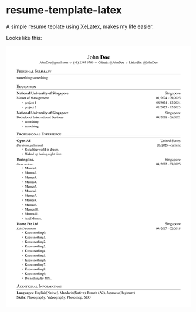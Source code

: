# resume-template-latex

A simple resume teplate using XeLatex, makes my life easier.

Looks like this:

<p align="center">
    <img src="example.jpg" width=650 alt="example of the template">
</p>
